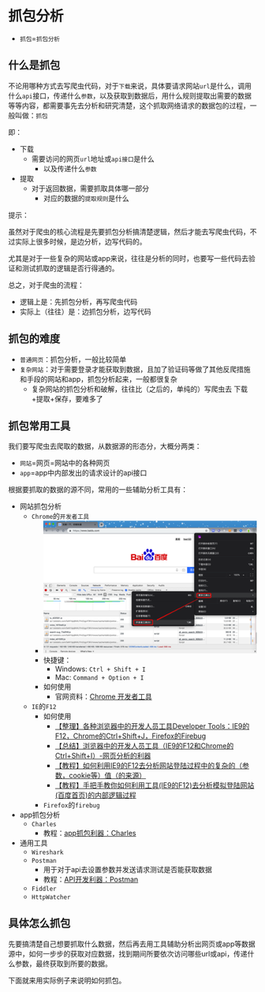 # 抓包分析

* `抓包`=`抓包分析`

## 什么是抓包

不论用哪种方式去写爬虫代码，对于`下载`来说，具体要请求网站`url`是什么，调用什么`api`接口，传递什么`参数`，以及获取到数据后，用什么规则提取出需要的数据等等内容，都需要事先去分析和研究清楚，这个抓取网络请求的数据包的过程，一般叫做：`抓包`

即：

* 下载
  * 需要访问的网页`url`地址或`api接口`是什么
    * 以及传递什么`参数`
* 提取
  * 对于返回数据，需要抓取具体哪一部分
    * 对应的数据的`提取规则`是什么

提示：

虽然对于爬虫的核心流程是先要抓包分析搞清楚逻辑，然后才能去写爬虫代码，不过实际上很多时候，是边分析，边写代码的。

尤其是对于一些复杂的网站或app来说，往往是分析的同时，也要写一些代码去验证和测试抓取的逻辑是否行得通的。

总之，对于爬虫的流程：

* 逻辑上是：先抓包分析，再写爬虫代码
* 实际上（往往）是：边抓包分析，边写代码

## 抓包的难度

* `普通网页`：抓包分析，一般比较简单
* `复杂网站`：对于需要登录才能获取到数据，且加了验证码等做了其他反爬措施和手段的网站和app，抓包分析起来，一般都很复杂
  * 复杂网站的抓包分析和破解，往往比（之后的，单纯的）写爬虫去 下载+提取+保存，要难多了

## 抓包常用工具

我们要写爬虫去爬取的数据，从数据源的形态分，大概分两类：

* `网站`=网页=网站中的各种网页
* `app`=app中内部发出的请求设计的api接口

根据要抓取的数据的源不同，常用的一些辅助分析工具有：

* 网站抓包分析
  * `Chrome`的`开发者工具`
    * ![Chrome的开发者工具](../assets/img/mac_chrome_dev_tools.png)
    * 快捷键：
      * Windows: `Ctrl + Shift + I`
      * Mac: `Command + Option + I`
    * 如何使用
      * 官网资料：[Chrome 开发者工具](https://developers.google.com/web/tools/chrome-devtools/?hl=zh-cn)
  * `IE`的`F12`
    * 如何使用
      * [【整理】各种浏览器中的开发人员工具Developer Tools：IE9的F12，Chrome的Ctrl+Shift+J，Firefox的Firebug](http://www.crifan.com/summary_webbrowser_developer_tool_ie9_f12_chrome_ctrl_shift_j_firefox_firebug)
      * [【总结】浏览器中的开发人员工具（IE9的F12和Chrome的Ctrl+Shift+I）-网页分析的利器](http://www.crifan.com/browser_developer_tool_chrome_vs_ie9)
      * [【教程】如何利用IE9的F12去分析网站登陆过程中的复杂的（参数，cookie等）值（的来源）](http://www.crifan.com/use_ie9_f12_to_analysis_the_root_source_of_values_of_parameter_cookie)
      * [【教程】手把手教你如何利用工具(IE9的F12)去分析模拟登陆网站(百度首页)的内部逻辑过程](http://www.crifan.com/use_ie9_f12_to_analysis_the_internal_logical_process_of_login_baidu_main_page_website)
    * `Firefox`的`firebug`
* app抓包分析
  * `Charles`
    * 教程：[app抓包利器：Charles](http://book.crifan.com/books/app_capture_package_tool_charles/website)
* 通用工具
  * `Wireshark`
  * `Postman`
    * 用于对于api去设置参数并发送请求测试是否能获取数据
    * 教程：[API开发利器：Postman](http://book.crifan.com/books/api_tool_postman/website)
  * `Fiddler`
  * `HttpWatcher`

## 具体怎么抓包

先要搞清楚自己想要抓取什么数据，然后再去用工具辅助分析出网页或app等数据源中，如何一步步的获取对应数据，找到期间所要依次访问哪些url或api，传递什么参数，最终获取到所要的数据。

下面就来用实际例子来说明如何抓包。